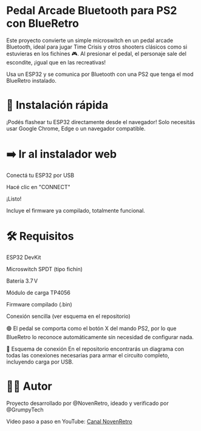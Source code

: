 # Pedal Arcade Bluetooth para PS2 con BlueRetro
Este proyecto convierte un simple microswitch en un pedal arcade Bluetooth, ideal para jugar Time Crisis y otros shooters clásicos como si estuvieras en los fichines 🎮. Al presionar el pedal, el personaje sale del escondite, ¡igual que en las recreativas!

Usa un ESP32 y se comunica por Bluetooth con una PS2 que tenga el mod BlueRetro instalado.

# 🚀 Instalación rápida
¡Podés flashear tu ESP32 directamente desde el navegador!
Solo necesitás usar Google Chrome, Edge o un navegador compatible.

# ➡️ Ir al instalador web

Conectá tu ESP32 por USB

Hacé clic en "CONNECT"

¡Listo!

Incluye el firmware ya compilado, totalmente funcional.

# 🛠️ Requisitos
ESP32 DevKit

Microswitch SPDT (tipo fichín)

Batería 3.7 V

Módulo de carga TP4056

Firmware compilado (.bin)

Conexión sencilla (ver esquema en el repositorio)

🟢 El pedal se comporta como el botón X del mando PS2, por lo que BlueRetro lo reconoce automáticamente sin necesidad de configurar nada.

📸 Esquema de conexión
En el repositorio encontrarás un diagrama con todas las conexiones necesarias para armar el circuito completo, incluyendo carga por USB.

# 👨‍💻 Autor
Proyecto desarrollado por @NovenRetro, ideado y verificado por @GrumpyTech

Video paso a paso en YouTube: [Canal NovenRetro](https://youtube.com/@novenretro)

